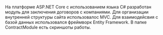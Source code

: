 На платформе ASP.NET Core c использованием языка C# разработан модуль для заключения договоров с компаниями. 
Для организации внутренней структуры сайта использовалос MVC.
Для взаимодейсвия с базой данных использовался фреймворк Entity Framework.
В папке ContractModule есть скриншоты работы.
